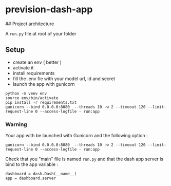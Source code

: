 # prevision-dash-app

## Project architecture


A `run.py` file at root of your folder

## Setup

- create an env ( better )
- activate it
- install requirements
- fill the .env fie with your model url, id and secret
- launch the app with gunicorn


```
python -m venv env
source env/bin/activate
pip install -r requirements.txt 
gunicorn --bind 0.0.0.0:8080  --threads 10 -w 2 --timeout 120 --limit-request-line 0 --access-logfile - run:app
```


### Warning

Your app with be launched with Gunicorn and the following option :

`gunicorn --bind 0.0.0.0:8080  --threads 10 -w 2 --timeout 120 --limit-request-line 0 --access-logfile - run:app`

Check that you "main" file is named `run.py` and that the dash app server is bind to the app variable :

```
dashboard = dash.Dash(__name__) 
app = dashboard.server
```